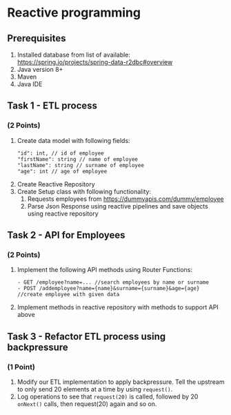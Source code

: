 # Reactive programming

## Prerequisites
1.	Installed database from list of available: https://spring.io/projects/spring-data-r2dbc#overview
2.	Java version 8+
3.	Maven
4.	Java IDE

## Task 1 - ETL process 
### (2 Points)
1. Create data model with following fields:
   ```
   "id": int, // id of employee
   "firstName": string // name of employee
   "lastName": string // surname of employee
   "age": int // age of employee
   ```
2. Create Reactive Repository
3. Create Setup class with following functionality:
    1. Requests employees from https://dummyapis.com/dummy/employee
    2. Parse Json Response using reactive pipelines and save objects using reactive repository
      
## Task 2 - API for Employees 
### (2 Points)
1. Implement the following API methods using Router Functions:
   ```
   - GET /employee?name=... //search employees by name or surname
   - POST /addemployee?name={name}&surname={surname}&age={age} //create employee with given data 
   ```
2. Implement methods in reactive repository with methods to support API above
      
## Task 3 - Refactor ETL process using backpressure 
### (1 Point)
1. Modify our ETL implementation to apply backpressure. Tell the upstream to only send 20 elements at a time by using `request()`.
2. Log operations to see that `request(20)` is called, followed by 20 `onNext()` calls, then request(20) again and so on.
